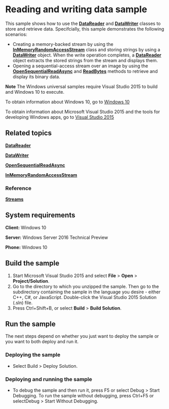 <!--- 
    category: DataBinding
--->

# Reading and writing data sample

This sample shows how to use the [**DataReader**](http://msdn.microsoft.com/library/windows/apps/br208119) and [**DataWriter**](http://msdn.microsoft.com/library/windows/apps/br208154) classes to store and retrieve data.  Specifcially, this sample demonstrates the following scenarios:

-   Creating a memory-backed stream by using the [**InMemoryRandomAccessStream**](http://msdn.microsoft.com/library/windows/apps/br241720) class and storing strings by using a [**DataWriter**](http://msdn.microsoft.com/library/windows/apps/br208154) object. When the write operation completes, a [**DataReader**](http://msdn.microsoft.com/library/windows/apps/br208119) object extracts the stored strings from the stream and displays them.
-   Opening a sequential-access stream over an image by using the [**OpenSequentialReadAsync**](http://msdn.microsoft.com/library/windows/apps/hh701853) and [**ReadBytes**](http://msdn.microsoft.com/library/windows/apps/br208139) methods to retrieve and display its binary data.

**Note** The Windows universal samples require Visual Studio 2015 to build and Windows 10 to execute.
 
To obtain information about Windows 10, go to [Windows 10](http://go.microsoft.com/fwlink/?LinkID=532421)

To obtain information about Microsoft Visual Studio 2015 and the tools for developing Windows apps, go to [Visual Studio 2015](http://go.microsoft.com/fwlink/?LinkID=532422)

## Related topics

[**DataReader**](http://msdn.microsoft.com/library/windows/apps/br208119)

[**DataWriter**](http://msdn.microsoft.com/library/windows/apps/br208154)

[**OpenSequentialReadAsync**](http://msdn.microsoft.com/library/windows/apps/hh701853)

[**InMemoryRandomAccessStream**](http://msdn.microsoft.com/library/windows/apps/br241720)

### Reference

[**Streams**](http://msdn.microsoft.com/library/windows/apps/br241791)

## System requirements

**Client:** Windows 10

**Server:** Windows Server 2016 Technical Preview

**Phone:** Windows 10

## Build the sample

1. Start Microsoft Visual Studio 2015 and select **File** \> **Open** \> **Project/Solution**.
2. Go to the directory to which you unzipped the sample. Then go to the subdirectory containing the sample in the language you desire - either C++, C#, or JavaScript. Double-click the Visual Studio 2015 Solution (.sln) file. 
3. Press Ctrl+Shift+B, or select **Build** \> **Build Solution**. 

## Run the sample

The next steps depend on whether you just want to deploy the sample or you want to both deploy and run it.

### Deploying the sample

- Select Build > Deploy Solution. 

### Deploying and running the sample

- To debug the sample and then run it, press F5 or select Debug >  Start Debugging. To run the sample without debugging, press Ctrl+F5 or selectDebug > Start Without Debugging. 
